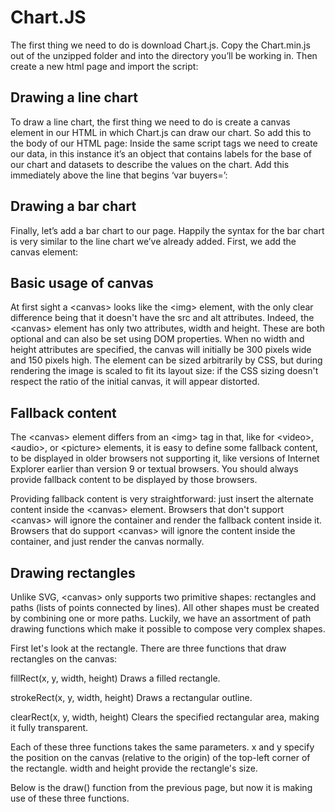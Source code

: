 # Chart.JS

The first thing we need to do is download Chart.js. Copy the Chart.min.js out of the unzipped folder and into the directory you’ll be working in. Then create a new html page and import the script:

## Drawing a line chart

To draw a line chart, the first thing we need to do is create a canvas element in our HTML in which Chart.js can draw our chart. So add this to the body of our HTML page:
Inside the same script tags we need to create our data, in this instance it’s an object that contains labels for the base of our chart and datasets to describe the values on the chart. Add this immediately above the line that begins ‘var buyers=’:

## Drawing a bar chart

Finally, let’s add  a bar chart to our page. Happily the syntax for the bar chart is very similar to the line chart we’ve already added. First, we add the canvas element:

## Basic usage of canvas

 At first sight a \<canvas> looks like the \<img> element, with the only clear difference being that it doesn't have the src and alt attributes. Indeed, the \<canvas> element has only two attributes, width and height. These are both optional and can also be set using DOM properties. When no width and height attributes are specified, the canvas will initially be 300 pixels wide and 150 pixels high. The element can be sized arbitrarily by CSS, but during rendering the image is scaled to fit its layout size: if the CSS sizing doesn't respect the ratio of the initial canvas, it will appear distorted.

## Fallback content

The \<canvas> element differs from an \<img> tag in that, like for \<video>, \<audio>, or \<picture> elements, it is easy to define some fallback content, to be displayed in older browsers not supporting it, like versions of Internet Explorer earlier than version 9 or textual browsers. You should always provide fallback content to be displayed by those browsers.

Providing fallback content is very straightforward: just insert the alternate content inside the \<canvas> element. Browsers that don't support \<canvas> will ignore the container and render the fallback content inside it. Browsers that do support \<canvas> will ignore the content inside the container, and just render the canvas normally.

## Drawing rectangles

Unlike SVG, \<canvas> only supports two primitive shapes: rectangles and paths (lists of points connected by lines). All other shapes must be created by combining one or more paths. Luckily, we have an assortment of path drawing functions which make it possible to compose very complex shapes.

First let's look at the rectangle. There are three functions that draw rectangles on the canvas:

fillRect(x, y, width, height)
Draws a filled rectangle.

strokeRect(x, y, width, height)
Draws a rectangular outline.

clearRect(x, y, width, height)
Clears the specified rectangular area, making it fully transparent.

Each of these three functions takes the same parameters. x and y specify the position on the canvas (relative to the origin) of the top-left corner of the rectangle. width and height provide the rectangle's size.

Below is the draw() function from the previous page, but now it is making use of these three functions.
